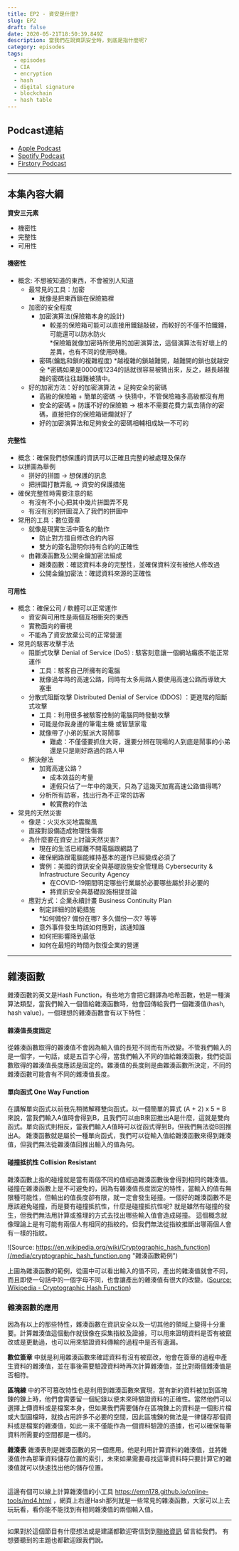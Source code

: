 ```yaml
---
title: EP2 - 資安是什麼?
slug: EP2
draft: false
date: 2020-05-21T18:50:39.849Z
description: 當我們在說資訊安全時，到底是指什麼呢?
category: episodes
tags:
  - episodes
  - CIA
  - encryption
  - hash
  - digital signature
  - blockchain
  - hash table
---
```

## Podcast連結

* [Apple Podcast](https://podcasts.apple.com/us/podcast/)
* [Spotify Podcast](https://open.spotify.com/episode/)
* [Firstory Podcast](https://open.firstory.me/story/) 

- - -

## 本集內容大綱

**資安三元素** 

* 機密性
* 完整性
* 可用性

#### 機密性

* 概念: 不想被知道的東西，不會被別人知道
  * 最常見的工具：加密
    * 就像是把東西鎖在保險箱裡
  * 加密的安全程度 		 
    * 加密演算法(保險箱本身的設計)
      * 較差的保險箱可能可以直接用鐵鎚敲破，而較好的不僅不怕鐵錘，可能還可以防水防火 			 
      *保險箱就像加密時所使用的加密演算法，這個演算法有好壞上的差異，也有不同的使用時機。
    * 密碼(鑰匙和鎖的複雜程度)
      *越複雜的鎖越難開，越難開的鎖也就越安全
      *密碼如果是0000或1234的話就很容易被猜出來，反之，越長越複雜的密碼往往越難被猜中。
  * 好的加密方法：好的加密演算法 + 足夠安全的密碼
    * 高級的保險箱 + 簡單的密碼 → 快猜中，不管保險箱多高級都沒有用
    * 安全的密碼 + 防護不好的保險箱 → 根本不需要花費力氣去猜你的密碼，直接把你的保險箱砸爛就好了
    * 好的加密演算法和足夠安全的密碼相輔相成缺一不可的

#### 完整性

* 概念：確保我們想保護的資訊可以正確且完整的被處理及保存
* 以拼圖為舉例
    * 拼好的拼圖 → 想保護的訊息
    * 把拼圖打散弄亂 → 資安的保護措施
* 確保完整性時需要注意的點 
  * 有沒有不小心把其中幾片拼圖弄不見
  * 有沒有別的拼圖混入了我們的拼圖中
* 常用的工具：數位簽章
  * 就像是現實生活中簽名的動作
    * 防止對方擅自修改合約內容
    * 雙方的簽名證明你持有合約的正確性 
  * 由雜湊函數及公開金鑰加密法組成 
    * 雜湊函數：確認資料本身的完整性，並確保資料沒有被他人修改過
    * 公開金鑰加密法：確認資料來源的正確性

#### 可用性

* 概念：確保公司 / 軟體可以正常運作 
  * 資安與可用性是兩個互相衝突的東西
  * 實務面向的審視 
  * 不能為了資安放棄公司的正常營運
* 常見的駭客攻擊手法 
  * 阻斷式攻擊 Denial of Service (DoS) : 駭客刻意讓一個網站癱瘓不能正常運作
    * 工具：駭客自己所擁有的電腦
    * 就像過年時的高速公路，同時有太多用路人要使用高速公路而導致大塞車
  * 分散式阻斷攻擊 Distributed Denial of Service (DDOS) ：更進階的阻斷式攻擊 			 
    * 工具：利用很多被駭客控制的電腦同時發動攻擊
    * 可能是你我身邊的筆電主機 或智慧家電
    * 就像帶了小弟的幫派大哥鬧事
      * 難處：不僅僅要抓住大哥，還要分辨在現場的人到底是鬧事的小弟還是只是剛好路過的路人甲
  * 解決辦法
    * 加寬高速公路？
      * 成本效益的考量
      * 連假只佔了一年中的幾天，只為了這幾天加寬高速公路值得嗎?
    * 分析所有訪客，找出行為不正常的訪客 
      * 較實務的作法
* 常見的天然災害 
  * 像是：火災水災地震颱風
  * 直接對設備造成物理性傷害
  * 為什麼要在資安上討論天然災害?
    * 現在的生活已經離不開電腦跟網路了
    * 確保網路跟電腦能維持基本的運作已經變成必須了
    * 實例：美國的資訊安全與基礎設施安全管理局 Cybersecurity & Infrastructure Security Agency
      * 在COVID-19期間明定哪些行業屬於必要哪些屬於非必要的
      * 將資訊安全與基礎設施相提並論 
  * 應對方式：企業永續計畫 Business Continuity Plan
    * 制定詳細的防範措施 	
      *如何備份? 備份在哪? 多久備份一次? 等等
    * 意外事件發生時該如何應對，該通知誰
    * 如何把影響降到最低
    * 如何在最短的時間內恢復企業的營運
- - -
## 雜湊函數
雜湊函數的英文是Hash Function，有些地方會把它翻譯為哈希函數，他是一種演算法類型，當我們輸入一個值給雜湊函數時，他會回傳給我們一個雜湊值(hash, hash value)，一個理想的雜湊函數會有以下特性：

#### 雜湊值長度固定
從雜湊函數取得的雜湊值不會因為輸入值的長短不同而有所改變。不管我們輸入的是一個字，一句話，或是五百字心得，當我們輸入不同的值給雜湊函數，我們從函數取得的雜湊值長度應該是固定的。雜湊值的長度則是由雜湊函數所決定，不同的雜湊函數可能會有不同的雜湊值長度。

#### 單向函式 One Way Function
在講解單向函式以前我先稍微解釋雙向函式。以一個簡單的算式 (A + 2) x 5 = B 來說，當我們輸入A值時會得到B，且我們可以由B來回推出A是什麼，這就是雙向函式。單向函式則相反，當我們輸入A值時可以從函式得到B，但我們無法從B回推出A。 雜湊函數就是屬於一種單向函式，我們可以從輸入值給雜湊函數來得到雜湊值，但我們無法從雜湊值回推出輸入的值為何。

#### 碰撞抵抗性 Collision Resistant
雜湊函數上指的碰撞就是當有兩個不同的值經過雜湊函數後會得到相同的雜湊值。碰撞在雜湊函數上是不可避免的，因為有雜湊值長度固定的特性，當輸入的值有無限種可能性，但輸出的值長度卻有限，就一定會發生碰撞。一個好的雜湊函數不是應該避免碰撞，而是要有碰撞抵抗性，什麼是碰撞抵抗性呢? 就是雖然有碰撞的發生，但我們無法用計算或推理的方式去找出哪些輸入值會造成碰撞。 這個概念就像理論上是有可能有兩個人有相同的指紋的。但我們無法從指紋推斷出哪兩個人會有一樣的指紋。

![Source: https://en.wikipedia.org/wiki/Cryptographic_hash_function](/media/cryptographic_hash_function.png "雜湊函數範例")

上圖為雜湊函數的範例，從圖中可以看出輸入的值不同，產出的雜湊值就會不同，而且即使一句話中的一個字母不同，也會讓產出的雜湊值有很大的改變。([Source: Wikipedia - Cryptographic Hash Function](https://en.wikipedia.org/wiki/Cryptographic_hash_function))

### 雜湊函數的應用
因為有以上的那些特性，雜湊函數在資訊安全以及一切其他的領域上變得十分重要。計算雜湊值這個動作就很像在採集指紋及證據，可以用來證明資料是否有被竄改或是更動過，也可以用來驗證資料傳輸的過程中是否有遺漏。

**數位簽章** 中就是利用雜湊函數來確認資料有沒有被竄改，他會在簽章的過程中產生資料的雜湊值，並在事後需要驗證資料時再次計算雜湊值，並比對兩個雜湊值是否相符。

**區塊練** 中的不可篡改特性也是利用到雜湊函數來實現，當有新的資料被加到區塊鍊的鍊上時，他們會需要留一個紀錄以便未來時驗證資料的正確性。當然他們可以選擇上傳資料或是檔案本身，但如果我們需要儲存在區塊鍊上的資料是一個影片檔或大型圖檔時，就換占用許多不必要的空間，因此區塊鍊的做法是一律儲存那個資料或是檔案的雜湊值，如此一來不僅能作為一個資料驗證的憑據，也可以確保每筆資料所需要的空間都是一樣的。

 **雜湊表**  雜湊表則是雜湊函數的另一個應用。他是利用計算資料的雜湊值，並將雜湊值作為那筆資料儲存位置的索引，未來如果需要尋找這筆資料時只要計算它的雜湊值就可以快速找出他的儲存位置。 
<br/><br/><br/> 
這邊有個可以線上計算雜湊值的小工具 <https://emn178.github.io/online-tools/md4.html> ，網頁上右邊Hash那列就是一些常見的雜湊函數，大家可以上去玩玩看，看你能不能找到有相同雜湊值的兩個輸入值。

- - -

如果對於這個節目有什麼想法或是建議都歡迎寄信到到[聯絡資訊](https://infosecdecompress.jeffreyhung.com/pages/contacts) 留言給我們。 有想要聽到的主題也都歡迎跟我們說。